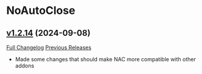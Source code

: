 # NoAutoClose

## [v1.2.14](https://github.com/NumyAddon/NoAutoClose/tree/v1.2.14) (2024-09-08)
[Full Changelog](https://github.com/NumyAddon/NoAutoClose/compare/v1.2.13...v1.2.14) [Previous Releases](https://github.com/NumyAddon/NoAutoClose/releases)

- Made some changes that should make NAC more compatible with other addons  
